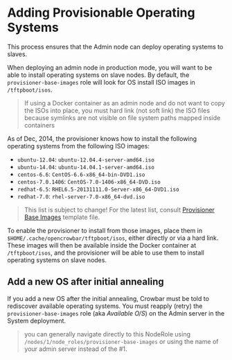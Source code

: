 # Adding Provisionable Operating Systems

This process ensures that the Admin node can deploy operating systems to slaves.

When deploying an admin node in production mode, you will want to be able to install operating systems on slave nodes.  By default, the `provisioner-base-images` role will look for OS install ISO images in `/tftpboot/isos`.  

> If using a Docker container as an admin node and do not want to copy the ISOs into place, you must hard link (not soft link) the ISO files because symlinks are not visible on file system paths mapped inside containers

As of Dec, 2014, the provisioner knows how to install the following operating systems from the following ISO images:

 * `ubuntu-12.04`: `ubuntu-12.04.4-server-amd64.iso`
 * `ubuntu-14.04`: `ubuntu-14.04.1-server-amd64.iso`
 * `centos-6.6`: `CentOS-6.6-x86_64-bin-DVD1.iso`
 * `centos-7.0.1406`: `CentOS-7.0-1406-x86_64-DVD.iso`
 * `redhat-6.5`: `RHEL6.5-20131111.0-Server-x86_64-DVD1.iso`
 * `redhat-7.0`: `rhel-server-7.0-x86_64-dvd.iso`

> This list is subject to change!  For the latest list, consult [Provisioner Base Images](https://github.com/opencrowbar/core/blob/master/chef/roles/provisioner-base-images/role-template.json) template file.

To enable the provisioner to install from those images, place them in `$HOME/.cache/opencrowbar/tftpboot/isos`, either directly or via a hard link.  These images will then be available inside the Docker container at `/tftpboot/isos`, and the provisioner will be able to use them to install operating systems on slave nodes.

## Add a new OS after initial annealing

If you add a new OS after the initial annealing, Crowbar must be told to rediscover available operating systems.  You must reapply (retry) the `provisioner-base-images` role (aka _Available O/S_) on the Admin server in the  System deployment.

> you can generally navigate directly to this NodeRole using `/nodes/1/node_roles/provisioner-base-images` or using the name of your admin server instead of the #1.
